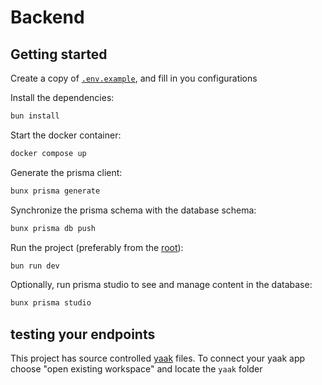 # Backend

## Getting started

Create a copy of [`.env.example`](.env.example), and fill in you configurations

Install the dependencies:

```bash
bun install
```

Start the docker container:

```bash
docker compose up
```

Generate the prisma client:

```bash
bunx prisma generate
```

Synchronize the prisma schema with the database schema:

```bash
bunx prisma db push
```

Run the project (preferably from the [root](../../README.md)):

```bash
bun run dev
```

Optionally, run prisma studio to see and manage content in the database:

```bash
bunx prisma studio
```

## testing your endpoints

This project has source controlled [yaak](https://yaak.app/) files. To connect your yaak app choose "open existing workspace" and locate the `yaak` folder
